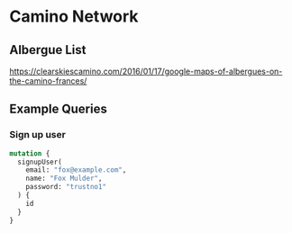 # Camino Network

## Albergue List

https://clearskiescamino.com/2016/01/17/google-maps-of-albergues-on-the-camino-frances/

## Example Queries

### Sign up user

```graphql
mutation {
  signupUser(
    email: "fox@example.com",
    name: "Fox Mulder",
    password: "trustno1"
  ) {
    id
  }
}
```
